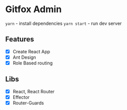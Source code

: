 # Gitfox Admin

`yarn` - install dependencies
`yarn start` - run dev server

## Features

- [x] Create React App
- [x] Ant Design
- [x] Role Based routing

## Libs

- [x] React, React Router
- [x] Effector
- [x] Router-Guards
